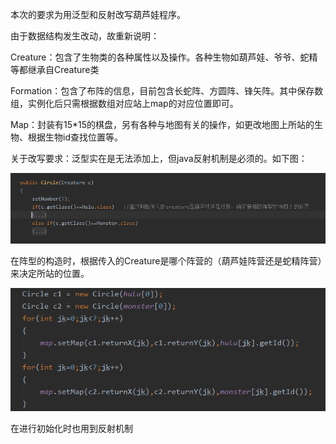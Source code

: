 本次的要求为用泛型和反射改写葫芦娃程序。

由于数据结构发生改动，故重新说明：

Creature：包含了生物类的各种属性以及操作。各种生物如葫芦娃、爷爷、蛇精等都继承自Creature类

Formation：包含了布阵的信息，目前包含长蛇阵、方圆阵、锋矢阵。其中保存数组，实例化后只需根据数组对应站上map的对应位置即可。

Map：封装有15*15的棋盘，另有各种与地图有关的操作，如更改地图上所站的生物、根据生物id查找位置等。

关于改写要求：泛型实在是无法添加上，但java反射机制是必须的。如下图：

![1577799436083](1577799436083.png)

在阵型的构造时，根据传入的Creature是哪个阵营的（葫芦娃阵营还是蛇精阵营）来决定所站的位置。

![1577799504710](1577799504710.png)

在进行初始化时也用到反射机制